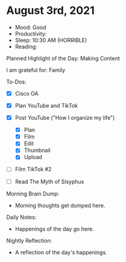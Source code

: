 # August 3rd, 2021

- Mood: Good
- Productivity: 
- Sleep: 10:30 AM (HORRIBLE)
- Reading: 

Planned Highlight of the Day: Making Content

I am grateful for: Family

To-Dos:
- [x] Cisco OA
- [x] Plan YouTube and TikTok
- [x] Post YouTube ("How I organize my life")
	- [x] Plan
	- [x] Film
	- [x] Edit
	- [x] Thumbnail
	- [x] Upload
- [ ] Film TikTok #2
- [ ] Read The Myth of Sisyphus


Morning Brain Dump:
- Morning thoughts get dumped here.

Daily Notes:
- Happenings of the day go here.

Nightly Reflection: 
- A reflection of the day's happenings.





